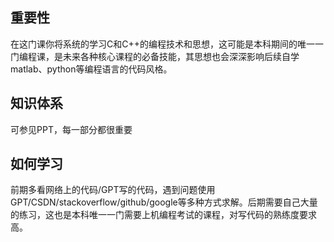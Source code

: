 ## 重要性
在这门课你将系统的学习C和C++的编程技术和思想，这可能是本科期间的唯一一门编程课，是未来各种核心课程的必备技能，其思想也会深深影响后续自学matlab、python等编程语言的代码风格。

## 知识体系
可参见PPT，每一部分都很重要

## 如何学习
前期多看网络上的代码/GPT写的代码，遇到问题使用GPT/CSDN/stackoverflow/github/google等多种方式求解。后期需要自己大量的练习，这也是本科唯一一门需要上机编程考试的课程，对写代码的熟练度要求高。
